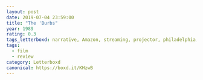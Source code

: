 ```yaml
---
layout: post 
date: 2019-07-04 23:59:00
title: "The 'Burbs"
year: 1989
rating: 0.3
tags_letterboxd: narrative, Amazon, streaming, projector, philadelphia, leah
tags:
  - film
  - review
category: Letterboxd
canonical: https://boxd.it/KHzwB
---
```

